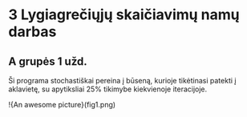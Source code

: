 # 3 Lygiagrečiųjų skaičiavimų namų darbas
## A grupės 1 užd.

Ši programa stochastiškai pereina į būseną, kurioje tikėtinasi patekti į aklavietę, su apytiksliai 25% tikimybe kiekvienoje iteracijoje.

!{An awesome picture}(fig1.png)
